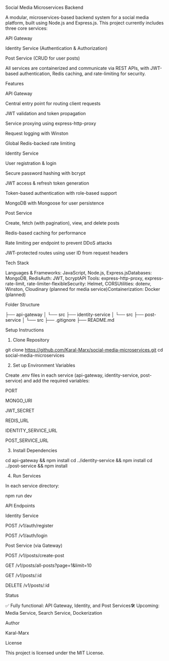 Social Media Microservices Backend

A modular, microservices-based backend system for a social media platform, built using Node.js and Express.js. This project currently includes three core services:

API Gateway

Identity Service (Authentication & Authorization)

Post Service (CRUD for user posts)

All services are containerized and communicate via REST APIs, with JWT-based authentication, Redis caching, and rate-limiting for security.

Features

API Gateway

Central entry point for routing client requests

JWT validation and token propagation

Service proxying using express-http-proxy

Request logging with Winston

Global Redis-backed rate limiting

Identity Service

User registration & login

Secure password hashing with bcrypt

JWT access & refresh token generation

Token-based authentication with role-based support

MongoDB with Mongoose for user persistence

Post Service

Create, fetch (with pagination), view, and delete posts

Redis-based caching for performance

Rate limiting per endpoint to prevent DDoS attacks

JWT-protected routes using user ID from request headers

Tech Stack

Languages & Frameworks: JavaScript, Node.js, Express.jsDatabases: MongoDB, RedisAuth: JWT, bcryptAPI Tools: express-http-proxy, express-rate-limit, rate-limiter-flexibleSecurity: Helmet, CORSUtilities: dotenv, Winston, Cloudinary (planned for media service)Containerization: Docker (planned)

Folder Structure

├── api-gateway
│   └── src
├── identity-service
│   └── src
├── post-service
│   └── src
├── .gitignore
├── README.md

Setup Instructions

1. Clone Repository

git clone https://github.com/Karal-Marx/social-media-microservices.git
cd social-media-microservices

2. Set up Environment Variables

Create .env files in each service (api-gateway, identity-service, post-service) and add the required variables:

PORT

MONGO_URI

JWT_SECRET

REDIS_URL

IDENTITY_SERVICE_URL

POST_SERVICE_URL

3. Install Dependencies

cd api-gateway && npm install
cd ../identity-service && npm install
cd ../post-service && npm install

4. Run Services

In each service directory:

npm run dev

API Endpoints

Identity Service

POST /v1/auth/register

POST /v1/auth/login

Post Service (via Gateway)

POST /v1/posts/create-post

GET /v1/posts/all-posts?page=1&limit=10

GET /v1/posts/:id

DELETE /v1/posts/:id

Status

✅ Fully functional: API Gateway, Identity, and Post Services🛠️ Upcoming: Media Service, Search Service, Dockerization

Author

Karal-Marx

License

This project is licensed under the MIT License.

